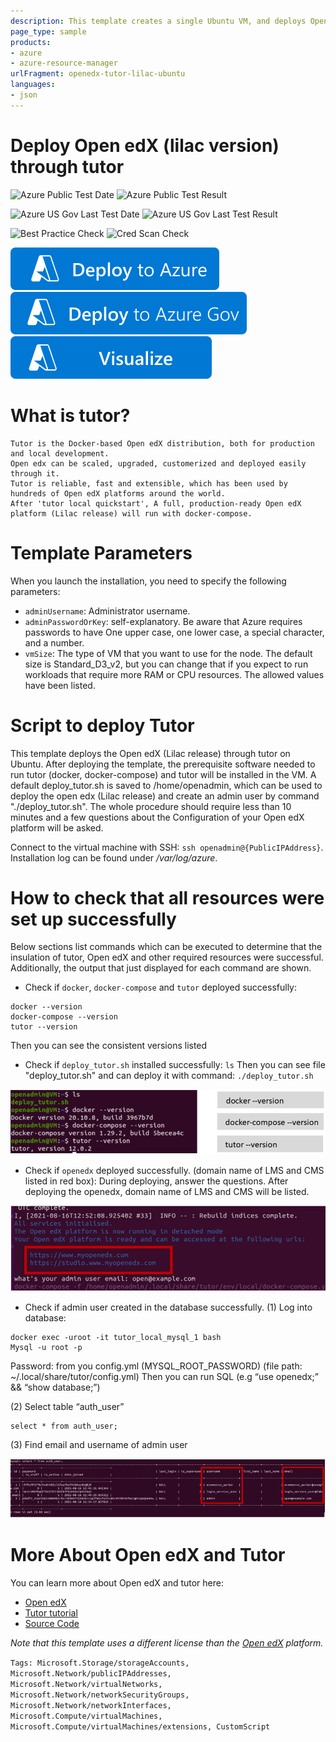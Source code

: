 ```yaml
---
description: This template creates a single Ubuntu VM, and deploys Open edX through tutor on them.
page_type: sample
products:
- azure
- azure-resource-manager
urlFragment: openedx-tutor-lilac-ubuntu
languages:
- json
---
```

# Deploy Open edX (lilac version) through tutor

![Azure Public Test Date](https://azurequickstartsservice.blob.core.windows.net/badges/application-workloads/opendx/openedx-tutor-lilac-ubuntu/PublicLastTestDate.svg)
![Azure Public Test Result](https://azurequickstartsservice.blob.core.windows.net/badges/application-workloads/opendx/openedx-tutor-lilac-ubuntu/PublicDeployment.svg)

![Azure US Gov Last Test Date](https://azurequickstartsservice.blob.core.windows.net/badges/application-workloads/opendx/openedx-tutor-lilac-ubuntu/FairfaxLastTestDate.svg)
![Azure US Gov Last Test Result](https://azurequickstartsservice.blob.core.windows.net/badges/application-workloads/opendx/openedx-tutor-lilac-ubuntu/FairfaxDeployment.svg)

![Best Practice Check](https://azurequickstartsservice.blob.core.windows.net/badges/application-workloads/opendx/openedx-tutor-lilac-ubuntu/BestPracticeResult.svg)
![Cred Scan Check](https://azurequickstartsservice.blob.core.windows.net/badges/application-workloads/opendx/openedx-tutor-lilac-ubuntu/CredScanResult.svg)

[![Deploy To Azure](https://raw.githubusercontent.com/Azure/azure-quickstart-templates/master/1-CONTRIBUTION-GUIDE/images/deploytoazure.svg?sanitize=true)](https://portal.azure.com/#create/Microsoft.Template/uri/https%3A%2F%2Fraw.githubusercontent.com%2FAzure%2Fazure-quickstart-templates%2Fmaster%2Fapplication-workloads%2Fopendx%2Fopenedx-tutor-lilac-ubuntu%2Fazuredeploy.json)
[![Deploy To Azure US Gov](https://raw.githubusercontent.com/Azure/azure-quickstart-templates/master/1-CONTRIBUTION-GUIDE/images/deploytoazuregov.svg?sanitize=true)](https://portal.azure.us/#create/Microsoft.Template/uri/https%3A%2F%2Fraw.githubusercontent.com%2FAzure%2Fazure-quickstart-templates%2Fmaster%2Fapplication-workloads%2Fopendx%2Fopenedx-tutor-lilac-ubuntu%2Fazuredeploy.json)
[![Visualize](https://raw.githubusercontent.com/Azure/azure-quickstart-templates/master/1-CONTRIBUTION-GUIDE/images/visualizebutton.svg?sanitize=true)](http://armviz.io/#/?load=https%3A%2F%2Fraw.githubusercontent.com%2FAzure%2Fazure-quickstart-templates%2Fmaster%2Fapplication-workloads%2Fopendx%2Fopenedx-tutor-lilac-ubuntu%2Fazuredeploy.json)

# What is tutor?

```
Tutor is the Docker-based Open edX distribution, both for production and local development.
Open edx can be scaled, upgraded, customerized and deployed easily through it.
Tutor is reliable, fast and extensible, which has been used by hundreds of Open edX platforms around the world.
After 'tutor local quickstart', A full, production-ready Open edX platform (Lilac release) will run with docker-compose.
```
# Template Parameters

When you launch the installation, you need to specify the following parameters:

* `adminUsername`: Administrator username.
* `adminPasswordOrKey`: self-explanatory. Be aware that Azure requires passwords to have One upper case, one lower case, a special character, and a number.
* `vmSize`: The type of VM that you want to use for the node. The default size is Standard_D3_v2, but you can change that if you expect to run workloads that require more RAM or CPU resources. The allowed values have been listed.

# Script to deploy Tutor

This template deploys the Open edX (Lilac release) through tutor on Ubuntu. After deploying the template, the prerequisite software needed to run tutor (docker, docker-compose) and tutor will be installed in the VM.
A default deploy_tutor.sh is saved to /home/openadmin, which can be used to deploy the open edx (Lilac release) and create an admin user by command "./deploy_tutor.sh". The whole procedure should require less than 10 minutes and a few questions about the Configuration of your Open edX platform will be asked.

Connect to the virtual machine with SSH: `ssh openadmin@{PublicIPAddress}`. Installation log can be found under */var/log/azure*.

# How to check that all resources were set up successfully
Below sections list commands which can be executed to determine that the insulation of tutor, Open edX and other required resources were successful.
Additionally, the output that just displayed for each command are shown.

* Check if `docker`, `docker-compose` and `tutor` deployed successfully:
```
docker --version
docker-compose --version
tutor --version
```
Then you can see the consistent versions listed

* Check if `deploy_tutor.sh` installed successfully:
`ls`
Then you can see file "deploy_tutor.sh" and can deploy it with command:
`./deploy_tutor.sh`

![version_check](images/version_check.png)

* Check if `openedx` deployed successfully. (domain name of LMS and CMS listed in red box):
During deploying, answer the questions. After deploying the openedx, domain name of LMS and CMS will be listed.

![openedx_check](images/openedx_check.png)

* Check if admin user created in the database successfully.
(1) Log into database:
```
docker exec -uroot -it tutor_local_mysql_1 bash
Mysql -u root -p
```
Password: from you config.yml (MYSQL_ROOT_PASSWORD)
(file path: ~/.local/share/tutor/config.yml)
Then you can run SQL (e.g “use openedx;” && “show database;”)

(2) Select table “auth_user”

```
select * from auth_user;
```
(3) Find email and username of admin user

![adminuser_check](images/adminuser_check.png)

# More About Open edX and Tutor

You can learn more about Open edX and tutor here:
- [Open edX](https://open.edx.org)
- [Tutor tutorial](https://docs.tutor.overhang.io/)
- [Source Code](https://github.com/edx/edx-platform)

*Note that this template uses a different license than the [Open edX](https://github.com/edx/edx-platform/blob/master/LICENSE) platform.*

`Tags: Microsoft.Storage/storageAccounts, Microsoft.Network/publicIPAddresses, Microsoft.Network/virtualNetworks, Microsoft.Network/networkSecurityGroups, Microsoft.Network/networkInterfaces, Microsoft.Compute/virtualMachines, Microsoft.Compute/virtualMachines/extensions, CustomScript`
